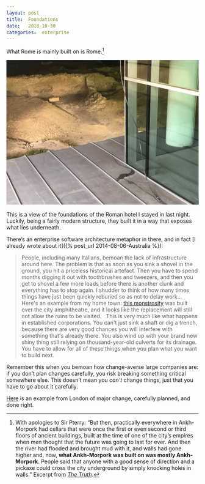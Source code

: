```yaml
---
layout: post
title:  Foundations 
date:   2018-10-30 
categories:  enterprise 
---
```


What Rome is mainly built on is Rome.[^1] 

![Ancient Roman foundations in the basement of a modern hotel](/images/IMG_1050.JPG)

This is a view of the foundations of the Roman hotel I stayed in last night. Luckily, being a fairly modern structure, they built it in a way that exposes what lies underneath.

There’s an enterprise software architecture metaphor in there, and in fact [I already wrote about it]({% post_url 2014-08-06-Australia %}):

> People, including many Italians, bemoan the lack of infrastructure around here. The problem is that as soon as you sink a shovel in the ground, you hit a priceless historical artefact. Then you have to spend months digging it out with toothbrushes and tweezers, and then you get to shovel a few more loads before there is another clunk and everything has to stop again. I shudder to think of how many times things have just been quickly reburied so as not to delay work... Here's an example from my home town: [this monstrosity](http://www.piacenzasera.it/politica-cittadina/palazzo-ex-enel-transennato-pronto-demolizione-foto.jspurl) was built over the city amphitheatre, and it looks like the replacement will still not allow the ruins to be visited.
> 
> This is very much like what happens in established corporations. You can't just sink a shaft or dig a trench, because there are very good chances you will interfere with something that's already there. You also wind up with your brand new shiny thing still relying on thousand-year-old culverts for its drainage. You have to allow for all of these things when you plan what you want to build next.

Remember this when you bemoan how change-averse large companies are: if you don’t plan changes carefully, you risk breaking something critical somewhere else. This doesn’t mean you *can’t* change things, just that you have to go about it carefully.

[Here](https://www.ianvisits.co.uk/blog/2018/10/09/behind-the-scenes-at-london-undergrounds-bank-tube-station-upgrade/) is an example from London of major change, carefully planned, and done right.

[^1]: With apologies to Sir Pterry: “But then, practically everywhere in Ankh-Morpork had cellars that were once the first or even second or third floors of ancient buildings, built at the time of one of the city’s empires when men thought that the future was going to last for ever. And then the river had flooded and brought mud with it, and walls had gone higher and, now, **what Ankh-Morpork was built on was mostly Ankh-Morpork**. People said that anyone with a good sense of direction and a pickaxe could cross the city underground by simply knocking holes in walls.” Excerpt from [*The Truth*](https://www.terrypratchettbooks.com/book/the-truth/ ).

